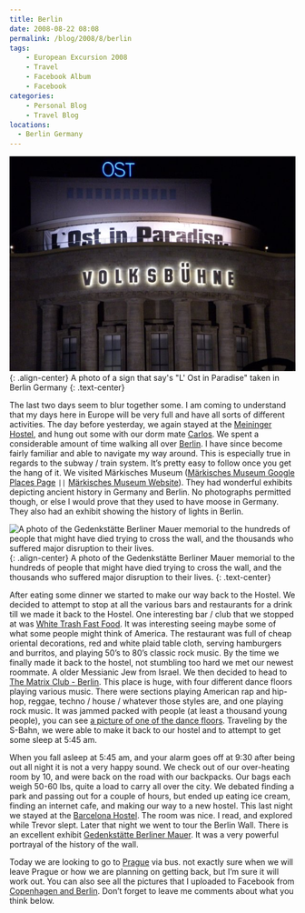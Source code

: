 ```yaml
---
title: Berlin
date: 2008-08-22 08:08
permalink: /blog/2008/8/berlin
tags:
    - European Excursion 2008
    - Travel
    - Facebook Album
    - Facebook
categories:
    - Personal Blog
    - Travel Blog
locations: 
  - Berlin Germany
---
```


![ A photo of a sign that say's "L' Ost in Paradise"][1]{: .align-center} A photo of a sign that say's "L' Ost in Paradise" taken in Berlin Germany
{: .text-center}

   [1]: /assets/media/photo-berlin-lost-in-paradise-sign.jpg

The last two days seem to blur together some. I am coming to understand that my days here in Europe will be very full and have all sorts of different activities. The day before yesterday, we again stayed at the [Meininger Hostel][2], and hung out some with our dorm mate [Carlos][3]. We spent a considerable amount of time walking all over [Berlin][4]. I have since become fairly familiar and able to navigate my way around. This is especially true in regards to the subway / train system. It’s pretty easy to follow once you get the hang of it. We visited Märkisches Museum‎ ([Märkisches Museum‎ Google Places Page][5] `||` [Märkisches Museum‎ Website][6]). They had wonderful exhibits depicting ancient history in Germany and Berlin. No photographs permitted though, or else I would prove that they used to have moose in Germany. They also had an exhibit showing the history of lights in Berlin.

   [2]: http://www.meininger-hotels.com/en/hotel-hostel/hotelsearch/berlin/central-station/
   [3]: https://www.facebook.com/photo.php?pid=30718436&l=8a276&id=44504407
   [4]: http://en.wikipedia.org/wiki/Berlin
   [5]: http://maps.google.com/maps?f=q&hl=en&geocode&view=map&q=M%C3%A4rkisches+Museum%E2%80%8E+Berlin+Germany&ie=UTF8&ll=52.519668%2C13.413448&spn=0.022875%2C0.064373&z=14&iwloc=A
   [6]: http://www.berlinstadtservice.de/xinh/Maerkische_Museum_Berlin.html

![ A photo of the Gedenkstätte Berliner Mauer memorial to the hundreds of people that might have died trying to cross the wall, and the thousands who suffered major disruption to their lives.][7]{: .align-center} A photo of the Gedenkstätte Berliner Mauer memorial to the hundreds of people that might have died trying to cross the wall, and the thousands who suffered major disruption to their lives.
{: .text-center}

   [7]: /assets/media/gedenkst%C3%A4tte-berliner-mauer-berlin-germany-wall.jpg

After eating some dinner we started to make our way back to the Hostel. We decided to attempt to stop at all the various bars and restaurants for a drink till we made it back to the Hostel. One interesting bar / club that we stopped at was [White Trash Fast Food][8]. It was interesting seeing maybe some of what some people might think of America. The restaurant was full of cheap oriental decorations, red and white plaid table cloth, serving hamburgers and burritos, and playing 50’s to 80’s classic rock music. By the time we finally made it back to the hostel, not stumbling too hard we met our newest roommate. A older Messianic Jew from Israel. We then decided to head to [The Matrix Club - Berlin][9]. This place is huge, with four different dance floors playing various music. There were sections playing American rap and hip-hop, reggae, techno / house / whatever those styles are, and one playing rock music. It was jammed packed with people (at least a thousand young people), you can see [a picture of one of the dance floors][10]. Traveling by the S-Bahn, we were able to make it back to our hostel and to attempt to get some sleep at 5:45 am.

   [8]: http://www.whitetrashfastfood.com/
   [9]: http://www.matrix-berlin.de/
   [10]: https://www.facebook.com/photo.php?pid=30718435&l=7db9a&id=44504407

When you fall asleep at 5:45 am, and your alarm goes off at 9:30 after being out all night it is not a very happy sound. We check out of our over-heating room by 10, and were back on the road with our backpacks. Our bags each weigh 50-60 lbs, quite a load to carry all over the city. We debated finding a park and passing out for a couple of hours, but ended up eating ice cream, finding an internet cafe, and making our way to a new hostel. This last night we stayed at the [Barcelona Hostel][11]. The room was nice. I read, and explored while Trevor slept. Later that night we went to tour the Berlin Wall. There is an excellent exhibit [Gedenkstätte Berliner Mauer][12]. It was a very powerful portrayal of the history of the wall.

   [11]: http://www.hostelworld.com/hosteldetails.php/Berolina-Backpacker/Berlin/5015
   [12]: http://www.berliner-mauer-gedenkstaette.de/en/

Today we are looking to go to [Prague][13] via bus. not exactly sure when we will leave Prague or how we are planning on getting back, but I’m sure it will work out. You can also see all the pictures that I uploaded to Facebook from [Copenhagen and Berlin][14]. Don’t forget to leave me comments about what you think below.

   [13]: http://en.wikipedia.org/wiki/Prague
   [14]: https://www.facebook.com/media/set/?set=a.509202492406.2026131.44504407&type=1&l=63c2a75df9

